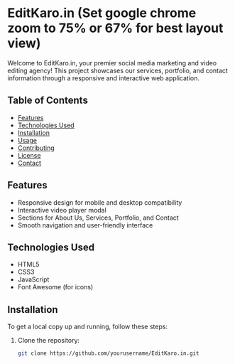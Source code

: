 # EditKaro.in    (Set google chrome zoom to 75% or 67% for best layout view)

Welcome to EditKaro.in, your premier social media marketing and video editing agency! This project showcases our services, portfolio, and contact information through a responsive and interactive web application.

## Table of Contents
- [Features](#features)
- [Technologies Used](#technologies-used)
- [Installation](#installation)
- [Usage](#usage)
- [Contributing](#contributing)
- [License](#license)
- [Contact](#contact)

## Features
- Responsive design for mobile and desktop compatibility
- Interactive video player modal
- Sections for About Us, Services, Portfolio, and Contact
- Smooth navigation and user-friendly interface

## Technologies Used
- HTML5
- CSS3
- JavaScript
- Font Awesome (for icons)

## Installation
To get a local copy up and running, follow these steps:

1. Clone the repository:
   ```bash
   git clone https://github.com/yourusername/EditKaro.in.git
